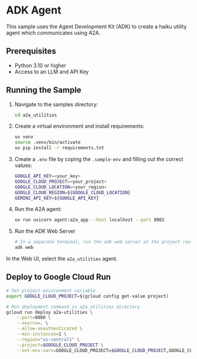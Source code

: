 # ADK Agent

This sample uses the Agent Development Kit (ADK) to create a haiku utility agent which communicates using A2A.

## Prerequisites

- Python 3.10 or higher
- Access to an LLM and API Key

## Running the Sample

1. Navigate to the samples directory:

    ```bash
    cd a2a_utilities
    ```

2. Create a virtual environment and install requirements:

    ```bash
    uv venv
    source .venv/bin/activate
    uv pip install -r requirements.txt
    ```

3. Create a `.env` file by coping the `.sample-env` and filling out the correct values:

    ```bash
    GOOGLE_API_KEY=<your_key>
    GOOGLE_CLOUD_PROJECT=<your_project>
    GOOGLE_CLOUD_LOCATION=<your_region>
    GOOGLE_CLOUD_REGION=${GOOGLE_CLOUD_LOCATION}
    GEMINI_API_KEY=${GOOGLE_API_KEY}
    ```

4. Run the A2A agent:

    ```bash
    uv run uvicorn agent:a2a_app --host localhost --port 8002
    ```

5. Run the ADK Web Server

    ```bash
    # In a separate terminal, run the adk web server at the project root
    adk web
    ```

  In the Web UI, select the `a2a_utilities` agent.

## Deploy to Google Cloud Run

```sh
# Set project environment variable
export GOOGLE_CLOUD_PROJECT=$(gcloud config get-value project)

# Run deployment command in a2a_utilities directory
gcloud run deploy a2a-utilities \
    --port=8080 \
    --source=. \
    --allow-unauthenticated \
    --min-instances=1 \
    --region="us-central1" \
    --project=$GOOGLE_CLOUD_PROJECT \
    --set-env-vars=GOOGLE_CLOUD_PROJECT=$GOOGLE_CLOUD_PROJECT,GOOGLE_CLOUD_LOCATION=us-central1,GOOGLE_GENAI_USE_VERTEXAI=true
```
